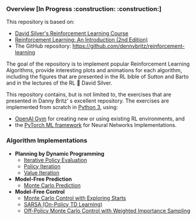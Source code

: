 <h3>Overview [In Progress :construction: :construction:]</h3>
This repository is based on:

- [David Silver's Reinforcement Learning Course](https://www.youtube.com/playlist?list=PLqYmG7hTraZDM-OYHWgPebj2MfCFzFObQ)
- [Reinforcement Learning: An Introduction (2nd Edition)](http://incompleteideas.net/book/RLbook2018.pdf)
- The GitHub repository: https://github.com/dennybritz/reinforcement-learning

The goal of the repository is to implement popular Reinforcement Learning Algorithms, provide interesting plots and 
animations for each algorithm, including the figures that are presented in the RL bible of Sutton and Barto and in the
lectures of the RL :goat: David Silver.

This repository contains, but is not limited to, the exercises that are presented in Danny Britz' s excellent 
repository. The exercises are implemented from scratch in [Python 3](https://www.python.org/), using:
+ [OpenAI Gym](https://gym.openai.com/) for creating new or using existing RL environments, and
+ the [PyTorch ML framework](https://pytorch.org/) for Neural Networks Implementations.

<h3>Algorithm Implementations</h3>

- <b>Planning by Dynamic Programming</b>
    - [Iterative Policy Evaluation](gridworld_iterative_policy_evaluation)
    - [Policy Iteration](gridworld_policy_iteration)
    - [Value Iteration](gridworld_value_iteration)
- <b>Model-Free Prediction</b>
    - [Monte Carlo Prediction](blackjack_mc_prediction)
- <b>Model-Free Control</b>
    - [Monte Carlo Control with Exploring Starts](blackjack_mc_control_exploring_starts)
    - [SARSA (On-Policy TD Learning)](windy_gridworld_sarsa)
    - [Off-Policy Monte Carlo Control with Weighted Importance Sampling](blackjack_off_policy_mc_control)
